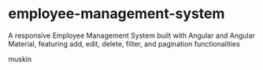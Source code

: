 # employee-management-system
A responsive Employee Management System built with Angular and Angular Material, featuring add, edit, delete, filter, and pagination functionalities

muskin